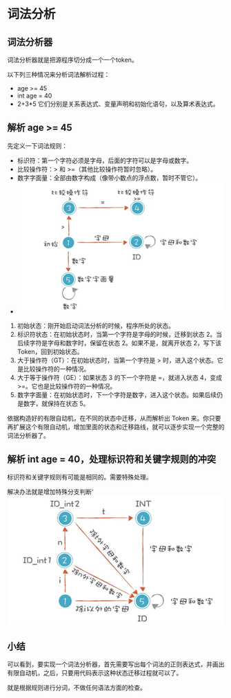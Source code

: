 # 词法分析

## 词法分析器

词法分析器就是把源程序切分成一个一个token。

以下列三种情况来分析词法解析过程：

* age >= 45
* int age = 40
* 2+3*5
它们分别是关系表达式、变量声明和初始化语句，以及算术表达式。

## 解析 age >= 45

先定义一下词法规则：

* 标识符：第一个字符必须是字母，后面的字符可以是字母或数字。
* 比较操作符：> 和 >=（其他比较操作符暂时忽略）。
* 数字字面量：全部由数字构成（像带小数点的浮点数，暂时不管它）。
* ![1](images/15da400d09ede2ce6ac60fa6d5342835.jpg)

1. 初始状态：刚开始启动词法分析的时候，程序所处的状态。
2. 标识符状态：在初始状态时，当第一个字符是字母的时候，迁移到状态 2。当后续字符是字母和数字时，保留在状态 2。如果不是，就离开状态 2，写下该 Token，回到初始状态。
3. 大于操作符（GT）：在初始状态时，当第一个字符是 > 时，进入这个状态。它是比较操作符的一种情况。
4. 大于等于操作符（GE）：如果状态 3 的下一个字符是 =，就进入状态 4，变成 >=。它也是比较操作符的一种情况。
5. 数字字面量：在初始状态时，下一个字符是数字，进入这个状态。如果后续仍是数字，就保持在状态 5。

依据构造好的有限自动机，在不同的状态中迁移，从而解析出 Token 来。你只要再扩展这个有限自动机，增加里面的状态和迁移路线，就可以逐步实现一个完整的词法分析器了。

## 解析 int age = 40，处理标识符和关键字规则的冲突

标识符和关键字规则有可能是相同的。需要特殊处理。

解决办法就是增加特殊分支判断‘
![2](images/11cf7add8fb07db41f4eb067db4ac13c.jpg)

## 小结

可以看到，要实现一个词法分析器，首先需要写出每个词法的正则表达式，并画出有限自动机，之后，只要用代码表示这种状态迁移过程就可以了。

就是根据规则进行分词，不做任何语法方面的检查。
